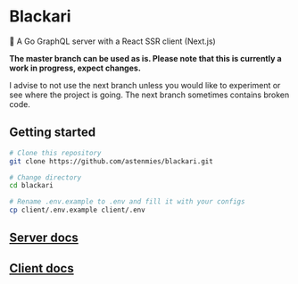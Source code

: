 # Blackari
👻 A Go GraphQL server with a React SSR client (Next.js)

**The master branch can be used as is. Please note that this is currently a work in progress, expect changes.**

I advise to not use the next branch unless you would like to experiment or see where the project is going. The next branch sometimes contains broken code.

## Getting started

```bash
# Clone this repository
git clone https://github.com/astenmies/blackari.git

# Change directory
cd blackari

# Rename .env.example to .env and fill it with your configs
cp client/.env.example client/.env
```

## [Server docs](./server)

## [Client docs](./client)

